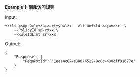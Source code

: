 **Example 1: 删除访问规则**



Input: 

```
tccli gaap DeleteSecurityRules --cli-unfold-argument  \
    --PolicyId sp-xxxx \
    --RuleIdList sr-xxx
```

Output: 
```
{
    "Response": {
        "RequestId": "1eea4c85-e088-4512-9c6c-480dff91677e"
    }
}
```


